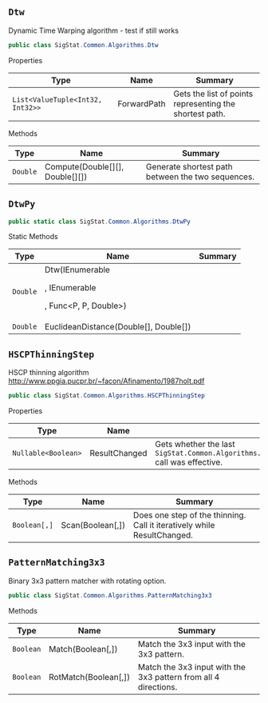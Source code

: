 ## `Dtw`

Dynamic Time Warping algorithm - test if still works
```csharp
public class SigStat.Common.Algorithms.Dtw

```

Properties

| Type | Name | Summary | 
| --- | --- | --- | 
| `List<ValueTuple<Int32, Int32>>` | ForwardPath | Gets the list of points representing the shortest path. | 


Methods

| Type | Name | Summary | 
| --- | --- | --- | 
| `Double` | Compute(Double[][], Double[][]) | Generate shortest path between the two sequences. | 


## `DtwPy`

```csharp
public static class SigStat.Common.Algorithms.DtwPy

```

Static Methods

| Type | Name | Summary | 
| --- | --- | --- | 
| `Double` | Dtw(IEnumerable<P>, IEnumerable<P>, Func<P, P, Double>) |  | 
| `Double` | EuclideanDistance(Double[], Double[]) |  | 


## `HSCPThinningStep`

HSCP thinning algorithm  http://www.ppgia.pucpr.br/~facon/Afinamento/1987holt.pdf
```csharp
public class SigStat.Common.Algorithms.HSCPThinningStep

```

Properties

| Type | Name | Summary | 
| --- | --- | --- | 
| `Nullable<Boolean>` | ResultChanged | Gets whether the last `SigStat.Common.Algorithms.HSCPThinningStep.Scan(System.Boolean[0:,0:])` call was effective. | 


Methods

| Type | Name | Summary | 
| --- | --- | --- | 
| `Boolean[,]` | Scan(Boolean[,]) | Does one step of the thinning. Call it iteratively while ResultChanged. | 


## `PatternMatching3x3`

Binary 3x3 pattern matcher with rotating option.
```csharp
public class SigStat.Common.Algorithms.PatternMatching3x3

```

Methods

| Type | Name | Summary | 
| --- | --- | --- | 
| `Boolean` | Match(Boolean[,]) | Match the 3x3 input with the 3x3 pattern. | 
| `Boolean` | RotMatch(Boolean[,]) | Match the 3x3 input with the 3x3 pattern from all 4 directions. | 


